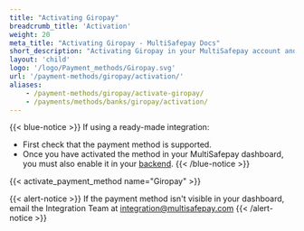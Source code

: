 ```yaml
---
title: "Activating Giropay"
breadcrumb_title: 'Activation'
weight: 20
meta_title: "Activating Giropay - MultiSafepay Docs"
short_description: "Activating Giropay in your MultiSafepay account and backend"
layout: 'child'
logo: '/logo/Payment_methods/Giropay.svg'
url: '/payment-methods/giropay/activation/'
aliases: 
    - /payment-methods/giropay/activate-giropay/
    - /payments/methods/banks/giropay/activation/
---
```


{{< blue-notice >}} If using a ready-made integration: 

- First check that the payment method is supported. 
- Once you have activated the method in your MultiSafepay dashboard, you must also enable it in your [backend](/getting-started/glossary/#backend).  {{< /blue-notice >}} 

{{< activate_payment_method name="Giropay" >}}

{{< alert-notice >}} If the payment method isn't visible in your dashboard, email the Integration Team at <integration@multisafepay.com> {{< /alert-notice >}}
